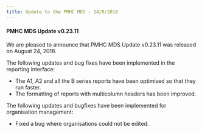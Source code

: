 ```yaml
---
title: Update to the PMHC MDS - 24/8/2018
---
```


#### PMHC MDS Update v0.23.11 ####

We are pleased to announce that PMHC MDS Update v0.23.11 was released on August 24, 2018.

The following updates and bug fixes have been implemented in the reporting interface:

* The A1, A2 and all the B series reports have been optimised so that they run faster.
* The formatting of reports with multicolumn headers has been improved.

The following updates and bugfixes have been implemented for organisation management:

* Fixed a bug where organisations could not be edited.
